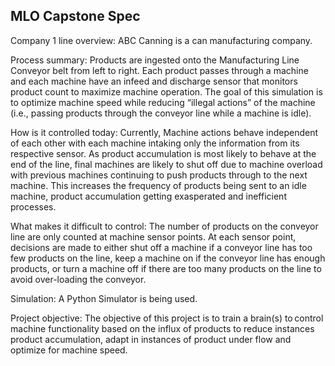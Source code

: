 ## MLO Capstone Spec
Company 1 line overview: ABC Canning is a can manufacturing company.  

Process summary: Products are ingested onto the Manufacturing Line Conveyor belt from left to right. Each product passes through a machine and each machine have an infeed and discharge sensor that monitors product count to maximize machine operation. The goal of this simulation is to optimize machine speed while reducing “illegal actions” of the machine (i.e., passing products through the conveyor line while a machine is idle). 

How is it controlled today: Currently, Machine actions behave independent of each other with each machine intaking only the information from its respective sensor. As product accumulation is most likely to behave at the end of the line, final machines are likely to shut off due to machine overload with previous machines continuing to push products through to the next machine. This increases the frequency of products being sent to an idle machine, product accumulation getting exasperated and inefficient processes.  

What makes it difficult to control: The number of products on the conveyor line are only counted at machine sensor points. At each sensor point, decisions are made to either shut off a machine if a conveyor line has too few products on the line, keep a machine on if the conveyor line has enough products, or turn a machine off if there are too many products on the line to avoid over-loading the conveyor.  

Simulation: A Python Simulator is being used.  

Project objective: The objective of this project is to train a brain(s) to control machine functionality based on the influx of products to reduce instances product accumulation, adapt in instances of product under flow and optimize for machine speed.  

